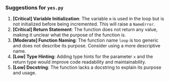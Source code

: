 ### Suggestions for `yes.py`

1. **[Critical] Variable Initialization**: The variable `m` is used in the loop but is not initialized before being incremented. This will raise a `NameError`.
2. **[Critical] Return Statement**: The function does not return any value, making it unclear what the purpose of the function is.
3. **[Moderate] Function Naming**: The function name `loop` is too generic and does not describe its purpose. Consider using a more descriptive name.
4. **[Low] Type Hinting**: Adding type hints for the parameter `x` and the return type would improve code readability and maintainability.
5. **[Low] Docstring**: The function lacks a docstring to explain its purpose and usage.

